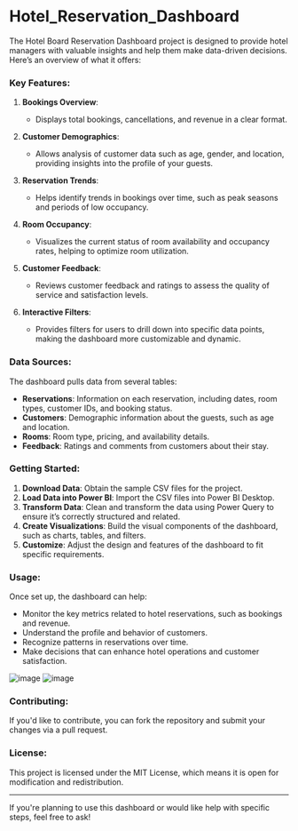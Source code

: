 # Hotel_Reservation_Dashboard

The Hotel Board Reservation Dashboard project is designed to provide hotel managers with valuable insights and help them make data-driven decisions. Here’s an overview of what it offers:

### Key Features:
1. **Bookings Overview**: 
   - Displays total bookings, cancellations, and revenue in a clear format.
   
2. **Customer Demographics**: 
   - Allows analysis of customer data such as age, gender, and location, providing insights into the profile of your guests.

3. **Reservation Trends**: 
   - Helps identify trends in bookings over time, such as peak seasons and periods of low occupancy.

4. **Room Occupancy**: 
   - Visualizes the current status of room availability and occupancy rates, helping to optimize room utilization.

5. **Customer Feedback**: 
   - Reviews customer feedback and ratings to assess the quality of service and satisfaction levels.

6. **Interactive Filters**: 
   - Provides filters for users to drill down into specific data points, making the dashboard more customizable and dynamic.

### Data Sources:
The dashboard pulls data from several tables:
- **Reservations**: Information on each reservation, including dates, room types, customer IDs, and booking status.
- **Customers**: Demographic information about the guests, such as age and location.
- **Rooms**: Room type, pricing, and availability details.
- **Feedback**: Ratings and comments from customers about their stay.

### Getting Started:
1. **Download Data**: Obtain the sample CSV files for the project.
2. **Load Data into Power BI**: Import the CSV files into Power BI Desktop.
3. **Transform Data**: Clean and transform the data using Power Query to ensure it’s correctly structured and related.
4. **Create Visualizations**: Build the visual components of the dashboard, such as charts, tables, and filters.
5. **Customize**: Adjust the design and features of the dashboard to fit specific requirements.

### Usage:
Once set up, the dashboard can help:
- Monitor the key metrics related to hotel reservations, such as bookings and revenue.
- Understand the profile and behavior of customers.
- Recognize patterns in reservations over time.
- Make decisions that can enhance hotel operations and customer satisfaction.

![image](https://github.com/user-attachments/assets/6dc2d091-1835-4166-a1b5-e535a89613a8)
![image](https://github.com/user-attachments/assets/55d37a42-010c-483b-91c3-f01a7a73fa66)




### Contributing:
If you'd like to contribute, you can fork the repository and submit your changes via a pull request.

### License:
This project is licensed under the MIT License, which means it is open for modification and redistribution.

---

If you're planning to use this dashboard or would like help with specific steps, feel free to ask!
